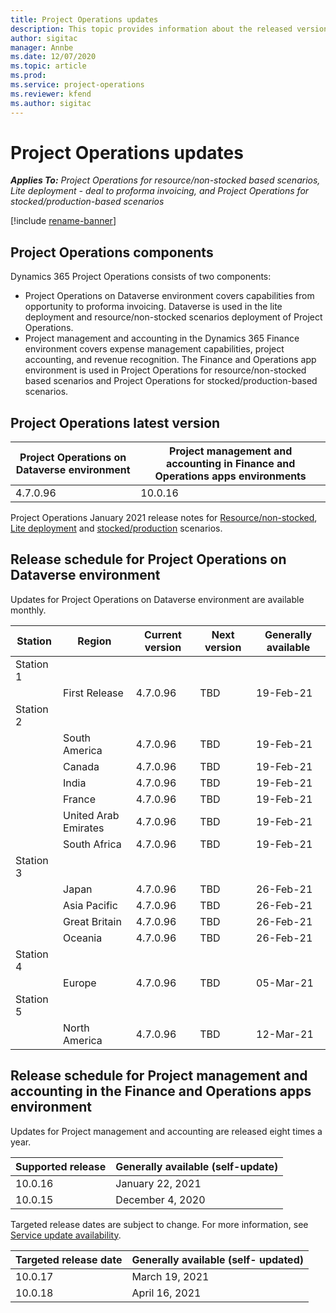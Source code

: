 ```yaml
---
title: Project Operations updates
description: This topic provides information about the released versions of Dynamics 365 Project Operations.
author: sigitac
manager: Annbe
ms.date: 12/07/2020
ms.topic: article
ms.prod:
ms.service: project-operations
ms.reviewer: kfend 
ms.author: sigitac
---
```


# Project Operations updates

_**Applies To:** Project Operations for resource/non-stocked based scenarios, Lite deployment - deal to proforma invoicing, and Project Operations for stocked/production-based scenarios_

[!include [rename-banner](~/includes/cc-data-platform-banner.md)]

## Project Operations components

Dynamics 365 Project Operations consists of two components:

- Project Operations on Dataverse environment covers capabilities from opportunity to proforma invoicing. Dataverse is used in the lite deployment and resource/non-stocked scenarios deployment of Project Operations.
- Project management and accounting in the Dynamics 365 Finance environment covers expense management capabilities, project accounting, and revenue recognition. The Finance and Operations app environment is used in Project Operations for resource/non-stocked based scenarios and Project Operations for stocked/production-based scenarios.

## Project Operations latest version

| Project Operations on Dataverse environment | Project management and accounting in Finance and Operations apps environments |
| --- | --- |
| 4.7.0.96 | 10.0.16 |

Project Operations January 2021 release notes for [Resource/non-stocked](whats-new-feb-2021-resource-based.md), [Lite deployment](../pro/whats-new/whats-new-feb-2021-lite.md) and [stocked/production](../prod-pma/whats-new/whats-new-jan-2021-stocked.md) scenarios.

## Release schedule for Project Operations on Dataverse environment

Updates for Project Operations on Dataverse environment are available monthly. 

| Station   | Region        | Current version | Next version | Generally available |
|-----------|---------------|-----------------|--------------|---------------------|
| Station 1 |   &nbsp;      |    &nbsp;       | &nbsp;       |      &nbsp;         |
|   &nbsp;  | First Release |  4.7.0.96       | TBD     | 19-Feb-21           |
| Station 2 |   &nbsp;      |    &nbsp;       | &nbsp;       |      &nbsp;         |
|   &nbsp;  | South America |  4.7.0.96       | TBD     | 19-Feb-21           |
|    &nbsp; | Canada        |  4.7.0.96       | TBD     | 19-Feb-21           |
|   &nbsp;  | India         |  4.7.0.96       | TBD     | 19-Feb-21           |
|   &nbsp;  | France         |  4.7.0.96       | TBD     | 19-Feb-21           |
|   &nbsp;  | United Arab Emirates         |  4.7.0.96       | TBD     | 19-Feb-21           |
|   &nbsp;  | South Africa         |  4.7.0.96       | TBD     | 19-Feb-21           |
| Station 3  |      &nbsp;   |     &nbsp;      |     &nbsp;   |      &nbsp;         |
|   &nbsp;  | Japan         |  4.7.0.96       | TBD     | 26-Feb-21           |
|   &nbsp;  | Asia Pacific  |  4.7.0.96       | TBD     | 26-Feb-21           |
|   &nbsp;  | Great Britain |  4.7.0.96       | TBD     | 26-Feb-21           |
|   &nbsp;  | Oceania       |  4.7.0.96       | TBD     | 26-Feb-21           |
| Station 4 |     &nbsp;    |     &nbsp;      |     &nbsp;   |      &nbsp;         |
|   &nbsp;  | Europe        |  4.7.0.96       | TBD     | 05-Mar-21           |
| Station 5 |     &nbsp;    |     &nbsp;      |     &nbsp;   |      &nbsp;         |
|   &nbsp;  | North America |  4.7.0.96       | TBD     | 12-Mar-21           |

## Release schedule for Project management and accounting in the Finance and Operations apps environment

Updates for Project management and accounting are released eight times a year.

| Supported release | Generally available (self-update) |
| --- | --- |
| 10.0.16 | January 22, 2021 |
| 10.0.15 | December 4, 2020 |


Targeted release dates are subject to change. For more information, see [Service update availability](https://docs.microsoft.com/dynamics365/fin-ops-core/fin-ops/get-started/public-preview-releases?toc=/dynamics365/finance/toc.json).

| Targeted release date | Generally available (self- updated) |
| --- | --- |
| 10.0.17 | March 19, 2021 |
| 10.0.18 | April 16, 2021 |
